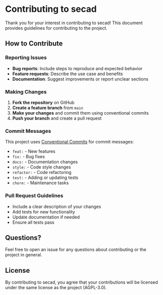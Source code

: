 # Contributing to secad

Thank you for your interest in contributing to secad! This document provides guidelines for contributing to the project.

## How to Contribute

### Reporting Issues

- **Bug reports**: Include steps to reproduce and expected behavior
- **Feature requests**: Describe the use case and benefits
- **Documentation**: Suggest improvements or report unclear sections

### Making Changes

1. **Fork the repository** on GitHub
2. **Create a feature branch** from `main`
3. **Make your changes** and commit them using conventional commits
4. **Push your branch** and create a pull request

### Commit Messages

This project uses [Conventional Commits](https://www.conventionalcommits.org/) for commit messages:

- `feat:` - New features
- `fix:` - Bug fixes
- `docs:` - Documentation changes
- `style:` - Code style changes
- `refactor:` - Code refactoring
- `test:` - Adding or updating tests
- `chore:` - Maintenance tasks

### Pull Request Guidelines

- Include a clear description of your changes
- Add tests for new functionality
- Update documentation if needed
- Ensure all tests pass

## Questions?

Feel free to open an issue for any questions about contributing or the project in general.

## License

By contributing to secad, you agree that your contributions will be licensed under the same license as the project (AGPL-3.0).
